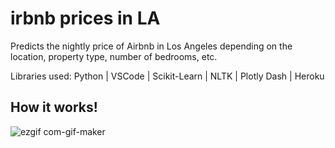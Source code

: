 # irbnb prices in LA

Predicts the nightly price of Airbnb in Los Angeles depending on the location, property type, number of bedrooms, etc.

Libraries used:
Python | VSCode | Scikit-Learn | NLTK | Plotly Dash | Heroku

## How it works!
![ezgif com-gif-maker](https://user-images.githubusercontent.com/67918990/101460122-2b5cfa00-3907-11eb-8892-3adb0edd9d50.gif)
